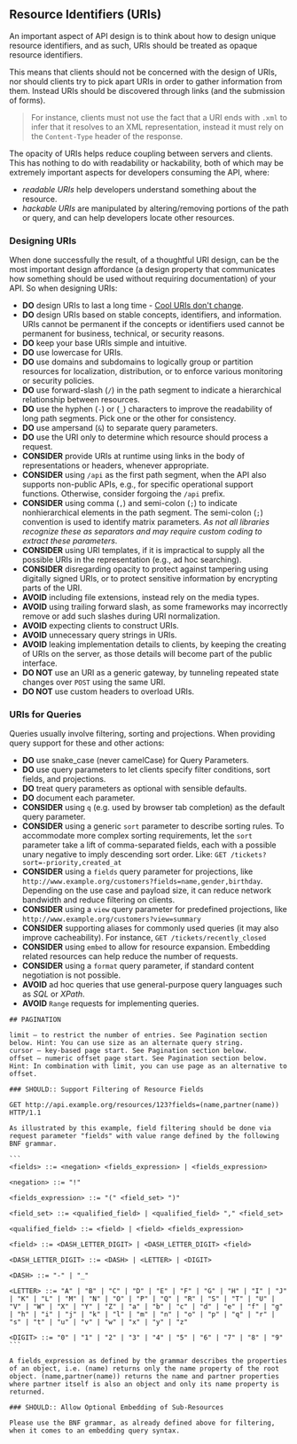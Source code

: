 ## Resource Identifiers (URIs)

An important aspect of API design is to think about how to design unique resource identifiers, and as such, URIs should be treated as opaque resource identifiers.

This means that clients should not be concerned with the design of URIs, nor should clients try to pick apart URIs in order to gather information from them. Instead URIs should be discovered through links (and the submission of forms).

> For instance, clients must not use the fact that a URI ends with `.xml` to infer that it resolves to an XML representation, instead it must rely on the `Content-Type` header of the response. 

The opacity of URIs helps reduce coupling between servers and clients. This has nothing to do with readability or hackability, both of which may be extremely important aspects for developers consuming the API, where:

- *readable URIs* help developers understand something about the resource.
- *hackable URIs* are manipulated by altering/removing portions of the path or query, and can help developers locate other resources.

### Designing URIs

When done successfully the result, of a thoughtful URI design, can be the most important design affordance (a design property that communicates how something should be used without requiring documentation) of your API. So when designing URIs:

- **DO** design URIs to last a long time - [Cool URIs don't change](<http://www.w3.org/Provider/Style/URI>).
- **DO** design URIs based on stable concepts, identifiers, and information. URIs cannot be permanent if the concepts or identifiers used cannot be permanent for business, technical, or security reasons. 
- **DO** keep your base URIs simple and intuitive.
- **DO** use lowercase for URIs.
- **DO** use domains and subdomains to logically group or partition resources for localization, distribution, or to enforce various monitoring or security policies.
- **DO** use forward-slash (`/`) in the path segment to indicate a hierarchical relationship between resources.
- **DO** use the hyphen (`-`) or (`_`) characters to improve the readability of long path segments. Pick one or the other for consistency.
- **DO** use ampersand (`&`) to separate query parameters.
- **DO** use the URI only to determine which resource should process a request.
- **CONSIDER** provide URIs at runtime using links in the body of representations or headers, whenever appropriate.
- **CONSIDER** using `/api` as the first path segment, when the API also supports non-public APIs, e.g., for specific operational support functions. Otherwise, consider forgoing the `/api` prefix.
- **CONSIDER** using comma (`,`) and semi-colon (`;`) to indicate nonhierarchical elements in the path segment. The semi-colon (`;`) convention is used to identify matrix parameters. *As not all libraries recognize these as separators and may require custom coding to extract these parameters*.
- **CONSIDER** using URI templates, if it is impractical to supply all the possible URIs in the representation (e.g., ad hoc searching).
- **CONSIDER** disregarding opacity to protect against tampering using digitally signed URIs, or to protect sensitive information by encrypting parts of the URI.
- **AVOID** including file extensions, instead rely on the media types.
- **AVOID** using trailing forward slash, as some frameworks may incorrectly remove or add such slashes during URI normalization.
- **AVOID** expecting clients to construct URIs.
- **AVOID** unnecessary query strings in URIs.
- **AVOID** leaking implementation details to clients, by keeping the creating of URIs on the server, as those details will become part of the public interface.
- **DO NOT** use an URI as a generic gateway, by tunneling repeated state changes over `POST` using the same URI.
- **DO NOT** use custom headers to overload URIs.

### URIs for Queries

Queries usually involve filtering, sorting and projections. When providing query support for these and other actions:

- **DO** use snake_case (never camelCase) for Query Parameters.
- **DO** use query parameters to let clients specify filter conditions, sort fields, and projections.
- **DO** treat query parameters as optional with sensible defaults.
- **DO** document each parameter.
- **CONSIDER** using `q` (e.g. used by browser tab completion) as the default query parameter.
- **CONSIDER** using a generic `sort` parameter to describe sorting rules. To accommodate more complex sorting requirements, let the `sort` parameter take a lift of comma-separated fields, each with a possible unary negative to imply descending sort order. Like: `GET /tickets?sort=-priority,created_at`
- **CONSIDER** using a `fields` query parameter for projections, like `http://www.example.org/customers?fields=name,gender,birthday`. Depending on the use case and payload size, it can reduce network bandwidth and reduce filtering on clients.
- **CONSIDER** using a `view` query parameter for predefined projections, like `http://www.example.org/customers?view=summary`
- **CONSIDER** supporting aliases for commonly used queries (it may also improve cacheability). For instance, `GET /tickets/recently_closed`
- **CONSIDER** using `embed` to allow for resource expansion. Embedding related resources can help reduce the number of requests.
- **CONSIDER** using a `format` query parameter, if standard content negotiation is not possible.
- **AVOID** ad hoc queries that use general-purpose query languages such as *SQL* or *XPath*.
- **AVOID** `Range` requests for implementing queries.

<!-- TODO -->

    ## PAGINATION

    limit — to restrict the number of entries. See Pagination section below. Hint: You can use size as an alternate query string.
    cursor — key-based page start. See Pagination section below.
    offset — numeric offset page start. See Pagination section below. Hint: In combination with limit, you can use page as an alternative to offset.

    ### SHOULD:: Support Filtering of Resource Fields

    GET http://api.example.org/resources/123?fields=(name,partner(name)) HTTP/1.1

    As illustrated by this example, field filtering should be done via request parameter "fields" with value range defined by the following BNF grammar.

    ```
    <fields> ::= <negation> <fields_expression> | <fields_expression>

    <negation> ::= "!"

    <fields_expression> ::= "(" <field_set> ")"

    <field_set> ::= <qualified_field> | <qualified_field> "," <field_set>

    <qualified_field> ::= <field> | <field> <fields_expression>

    <field> ::= <DASH_LETTER_DIGIT> | <DASH_LETTER_DIGIT> <field>

    <DASH_LETTER_DIGIT> ::= <DASH> | <LETTER> | <DIGIT>

    <DASH> ::= "-" | "_"

    <LETTER> ::= "A" | "B" | "C" | "D" | "E" | "F" | "G" | "H" | "I" | "J" | "K" | "L" | "M" | "N" | "O" | "P" | "Q" | "R" | "S" | "T" | "U" | "V" | "W" | "X" | "Y" | "Z" | "a" | "b" | "c" | "d" | "e" | "f" | "g" | "h" | "i" | "j" | "k" | "l" | "m" | "n" | "o" | "p" | "q" | "r" | "s" | "t" | "u" | "v" | "w" | "x" | "y" | "z"

    <DIGIT> ::= "0" | "1" | "2" | "3" | "4" | "5" | "6" | "7" | "8" | "9"
    ```

    A fields_expression as defined by the grammar describes the properties of an object, i.e. (name) returns only the name property of the root object. (name,partner(name)) returns the name and partner properties where partner itself is also an object and only its name property is returned.

    ### SHOULD:: Allow Optional Embedding of Sub-Resources

    Please use the BNF grammar, as already defined above for filtering, when it comes to an embedding query syntax.
